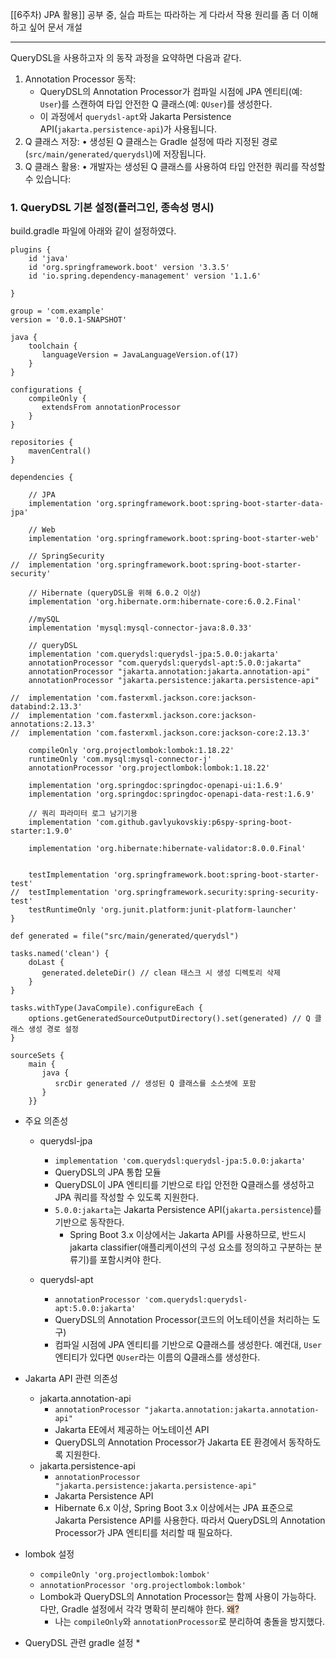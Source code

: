 [[6주차) JPA 활용]] 공부 중, 실습 파트는 따라하는 게 다라서 작용 원리를 좀 더 이해하고 싶어 문서 개설

----
QueryDSL을 사용하고자 의 동작 과정을 요약하면 다음과 같다.
1.	Annotation Processor 동작:
	* QueryDSL의 Annotation Processor가 컴파일 시점에 JPA 엔티티(예: `User`)를 스캔하여 타입 안전한 Q 클래스(예: `QUser`)를 생성한다.
	* 이 과정에서 `querydsl-apt`와 Jakarta Persistence API(`jakarta.persistence-api`)가 사용됩니다.
2.	Q 클래스 저장:
	•	생성된 Q 클래스는 Gradle 설정에 따라 지정된 경로(`src/main/generated/querydsl`)에 저장됩니다.
3.	Q 클래스 활용:
	•	개발자는 생성된 Q 클래스를 사용하여 타입 안전한 쿼리를 작성할 수 있습니다:

###  1. QueryDSL 기본 설정(플러그인, 종속성 명시)
build.gradle 파일에 아래와 같이 설정하였다.
```
plugins {  
    id 'java'  
    id 'org.springframework.boot' version '3.3.5'  
    id 'io.spring.dependency-management' version '1.1.6'  
  
}  
  
group = 'com.example'  
version = '0.0.1-SNAPSHOT'  
  
java {  
    toolchain {  
       languageVersion = JavaLanguageVersion.of(17)  
    }  
}  
  
configurations {  
    compileOnly {  
       extendsFrom annotationProcessor  
    }  
}  
  
repositories {  
    mavenCentral()  
}  
  
dependencies {  
  
    // JPA  
    implementation 'org.springframework.boot:spring-boot-starter-data-jpa'  
  
    // Web  
    implementation 'org.springframework.boot:spring-boot-starter-web'  
  
    // SpringSecurity  
//  implementation 'org.springframework.boot:spring-boot-starter-security'  
  
    // Hibernate (queryDSL을 위해 6.0.2 이상)  
    implementation 'org.hibernate.orm:hibernate-core:6.0.2.Final'  
  
    //mySQL  
    implementation 'mysql:mysql-connector-java:8.0.33'  
  
    // queryDSL  
    implementation 'com.querydsl:querydsl-jpa:5.0.0:jakarta'  
    annotationProcessor "com.querydsl:querydsl-apt:5.0.0:jakarta"  
    annotationProcessor "jakarta.annotation:jakarta.annotation-api"  
    annotationProcessor "jakarta.persistence:jakarta.persistence-api"  
  
//  implementation 'com.fasterxml.jackson.core:jackson-databind:2.13.3'  
//  implementation 'com.fasterxml.jackson.core:jackson-annotations:2.13.3'  
//  implementation 'com.fasterxml.jackson.core:jackson-core:2.13.3'  
  
    compileOnly 'org.projectlombok:lombok:1.18.22'  
    runtimeOnly 'com.mysql:mysql-connector-j'  
    annotationProcessor 'org.projectlombok:lombok:1.18.22'  
  
    implementation 'org.springdoc:springdoc-openapi-ui:1.6.9'  
    implementation 'org.springdoc:springdoc-openapi-data-rest:1.6.9'  
  
    // 쿼리 파라미터 로그 남기기용  
    implementation 'com.github.gavlyukovskiy:p6spy-spring-boot-starter:1.9.0'  
  
    implementation 'org.hibernate:hibernate-validator:8.0.0.Final'  
  
  
    testImplementation 'org.springframework.boot:spring-boot-starter-test'  
//  testImplementation 'org.springframework.security:spring-security-test'  
    testRuntimeOnly 'org.junit.platform:junit-platform-launcher'  
}  
  
def generated = file("src/main/generated/querydsl")  
  
tasks.named('clean') {  
    doLast {  
       generated.deleteDir() // clean 태스크 시 생성 디렉토리 삭제  
    }  
}  
  
tasks.withType(JavaCompile).configureEach {  
    options.getGeneratedSourceOutputDirectory().set(generated) // Q 클래스 생성 경로 설정  
}  
  
sourceSets {  
    main {  
       java {  
          srcDir generated // 생성된 Q 클래스를 소스셋에 포함  
       }  
    }}
```

* 주요 의존성
	* querydsl-jpa
		* `implementation 'com.querydsl:querydsl-jpa:5.0.0:jakarta'`
		* QueryDSL의 JPA 통합 모듈
		* QueryDSL이 JPA 엔티티를 기반으로 타입 안전한 Q클래스를 생성하고 JPA 쿼리를 작성할 수 있도록 지원한다.
		* `5.0.0:jakarta`는 Jakarta Persistence API(`jakarta.persistence`)를 기반으로 동작한다.
			* Spring Boot 3.x 이상에서는 Jakarta API를 사용하므로, 반드시 jakarta classifier(애플리케이션의 구성 요소를 정의하고 구분하는 분류기)를 포함시켜야 한다.
		
	* querydsl-apt
		* `annotationProcessor 'com.querydsl:querydsl-apt:5.0.0:jakarta'`
		* QueryDSL의 Annotation Processor(코드의 어노테이션을 처리하는 도구)
		* 컴파일 시점에 JPA 엔티티를 기반으로 Q클래스를 생성한다. 예컨대, `User` 엔티티가 있다면 `QUser`라는 이름의 Q클래스를 생성한다.

* Jakarta API 관련 의존성
	* jakarta.annotation-api
		* `annotationProcessor "jakarta.annotation:jakarta.annotation-api"`
		* Jakarta EE에서 제공하는 어노테이션 API
		* QueryDSL의 Annotation Processor가 Jakarta EE 환경에서 동작하도록 지원한다.
	* jakarta.persistence-api
		* `annotationProcessor "jakarta.persistence:jakarta.persistence-api"`
		* Jakarta Persistence API
		* Hibernate 6.x 이상, Spring Boot 3.x 이상에서는 JPA 표준으로 Jakarta Persistence API를 사용한다. 따라서 QueryDSL의 Annotation Processor가 JPA 엔티티를 처리할 때 필요하다.
	
* lombok 설정
	* `compileOnly 'org.projectlombok:lombok'`
	* `annotationProcessor 'org.projectlombok:lombok'`
	* Lombok과 QueryDSL의 Annotation Processor는 함께 사용이 가능하다. 다만, Gradle 설정에서 각각 명확히 분리해야 한다. <span style="background:rgba(240, 107, 5, 0.2)">왜?</span>
		* 나는 `compileOnly`와 `annotationProcessor`로 분리하여 충돌을 방지했다.

* QueryDSL 관련 gradle 설정
	* 
